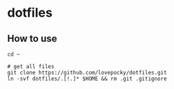 # dotfiles

## How to use

    cd ~
    
    # get all files
    git clone https://github.com/lovepocky/dotfiles.git 
    ln -svf dotfiles/.[!.]* $HOME && rm .git .gitignore
    
